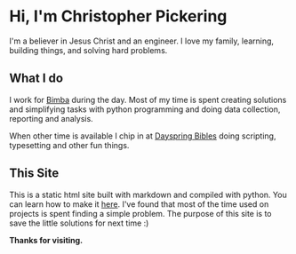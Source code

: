 # Hi, I'm Christopher Pickering

I'm a believer in Jesus Christ and an engineer. I love my family, learning, building things, and solving hard problems.

## What I do

I work for [Bimba](www.bimba.com) during the day. Most of my time is spent creating solutions and simplifying tasks with python programming and doing data collection, reporting and analysis.  

When other time is available I chip in at [Dayspring Bibles](www.dayspringbibles.com) doing scripting, typesetting and other fun things.

## This Site

This is a static html site built with markdown and compiled with python. You can learn how to make it [here](/pages/make_this_site.html). I've found that most of the time used on projects is spent finding a simple problem. The purpose of this site is to save the little solutions for next time :)

**Thanks for visiting.**

